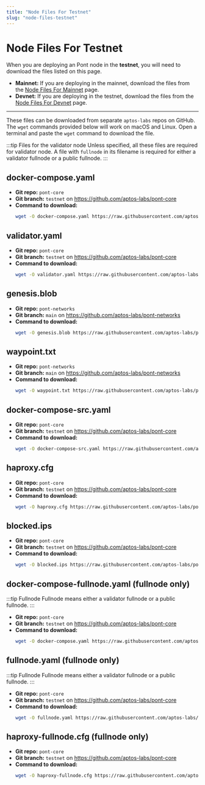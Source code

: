 ```yaml
---
title: "Node Files For Testnet"
slug: "node-files-testnet"
---
```


# Node Files For Testnet

When you are deploying an Pont node in the **testnet**, you will need to download the files listed on this page. 

- **Mainnet:** If you are deploying in the mainnet, download the files from the [Node Files For Mainnet](node-files) page.
- **Devnet:** If you are deploying in the testnet, download the files from the [Node Files For Devnet](node-files-devnet) page.

---

These files can be downloaded from separate `aptos-labs` repos on GitHub. The `wget` commands provided below will work on macOS and Linux. Open a terminal and paste the `wget` command to download the file. 

:::tip Files for the validator node
Unless specified, all these files are required for validator node. A file with `fullnode` in its filename is required for either a validator fullnode or a public fullnode.
:::

## docker-compose.yaml

- **Git repo:** `pont-core`
- **Git branch:** `testnet` on https://github.com/aptos-labs/pont-core
- **Command to download:**
    ```bash
    wget -O docker-compose.yaml https://raw.githubusercontent.com/aptos-labs/pont-core/testnet/docker/compose/pont-node/docker-compose.yaml
    ```

## validator.yaml

- **Git repo:** `pont-core`
- **Git branch:** `testnet` on https://github.com/aptos-labs/pont-core
- **Command to download:**
  ```bash
  wget -O validator.yaml https://raw.githubusercontent.com/aptos-labs/pont-core/testnet/docker/compose/pont-node/validator.yaml
  ```

## genesis.blob 

- **Git repo:** `pont-networks`
- **Git branch:** `main` on https://github.com/aptos-labs/pont-networks
- **Command to download:**
  ```bash
  wget -O genesis.blob https://raw.githubusercontent.com/aptos-labs/pont-networks/main/testnet/genesis.blob
  ```

## waypoint.txt

- **Git repo:** `pont-networks`
- **Git branch:** `main` on https://github.com/aptos-labs/pont-networks
- **Command to download:**
  ```bash
  wget -O waypoint.txt https://raw.githubusercontent.com/aptos-labs/pont-networks/main/testnet/waypoint.txt
  ```

## docker-compose-src.yaml

- **Git repo:** `pont-core`
- **Git branch:** `testnet` on https://github.com/aptos-labs/pont-core
- **Command to download:**
  ```bash
  wget -O docker-compose-src.yaml https://raw.githubusercontent.com/aptos-labs/pont-core/testnet/docker/compose/pont-node/docker-compose-src.yaml
  ```

## haproxy.cfg

- **Git repo:** `pont-core`
- **Git branch:** `testnet` on https://github.com/aptos-labs/pont-core
- **Command to download:**
  ```bash
  wget -O haproxy.cfg https://raw.githubusercontent.com/aptos-labs/pont-core/testnet/docker/compose/pont-node/haproxy.cfg
  ```

## blocked.ips 

- **Git repo:** `pont-core`
- **Git branch:** `testnet` on https://github.com/aptos-labs/pont-core
- **Command to download:**
  ```bash
  wget -O blocked.ips https://raw.githubusercontent.com/aptos-labs/pont-core/testnet/docker/compose/pont-node/blocked.ips
  ```

## docker-compose-fullnode.yaml (fullnode only)

:::tip Fullnode 
Fullnode means either a validator fullnode or a public fullnode.
:::

- **Git repo:** `pont-core`
- **Git branch:** `testnet` on https://github.com/aptos-labs/pont-core
- **Command to download:**
  ```bash
  wget -O docker-compose.yaml https://raw.githubusercontent.com/aptos-labs/pont-core/testnet/docker/compose/pont-node/docker-compose-fullnode.yaml
  ```

## fullnode.yaml (fullnode only)

:::tip Fullnode 
Fullnode means either a validator fullnode or a public fullnode.
:::

- **Git repo:** `pont-core`
- **Git branch:** `testnet` on https://github.com/aptos-labs/pont-core
- **Command to download:**
  ```bash
  wget -O fullnode.yaml https://raw.githubusercontent.com/aptos-labs/pont-core/testnet/docker/compose/pont-node/fullnode.yaml
  ```

## haproxy-fullnode.cfg (fullnode only)

- **Git repo:** `pont-core`
- **Git branch:** `testnet` on https://github.com/aptos-labs/pont-core
- **Command to download:**
  ```bash
  wget -O haproxy-fullnode.cfg https://raw.githubusercontent.com/aptos-labs/pont-core/testnet/docker/compose/pont-node/haproxy-fullnode.cfg
  ```
